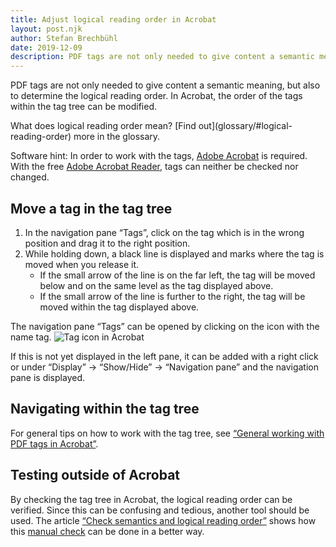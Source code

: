 ```yaml
---
title: Adjust logical reading order in Acrobat
layout: post.njk
author: Stefan Brechbühl
date: 2019-12-09
description: PDF tags are not only needed to give content a semantic meaning, but also to determine the logical reading order. In Acrobat, the order of the tags within the tag tree can be modified.
---
```


PDF tags are not only needed to give content a semantic meaning, but also to determine the logical reading order. In Acrobat, the order of the tags within the tag tree can be modified.

<p class="note">
  What does <Link to="/glossary/#logical-reading-order">logical reading order</Link> mean? [Find
  out](glossary/#logical-reading-order) more in the glossary.
</p>

<p class="note">
  Software hint: In order to work with the tags, 
  <a href="https://acrobat.adobe.com/uk/en/acrobat.html">Adobe Acrobat</a> is required. With the
  free <a href="https://get.adobe.com/reader/">Adobe Acrobat Reader</a>, tags can neither be checked
  nor changed.
</p>

## Move a tag in the tag tree

1. In the navigation pane “Tags”, click on the tag which is in the wrong position and drag it to the right position.
2. While holding down, a black line is displayed and marks where the tag is moved when you release it.
   - If the small arrow of the line is on the far left, the tag will be moved below and on the same level as the tag displayed above.
   - If the small arrow of the line is further to the right, the tag will be moved within the tag displayed above.

<p class="note">
The navigation pane “Tags” can be opened by clicking on the icon with the name tag.

 <img src="/assets/img/tag-icon.png" alt="Tag icon in Acrobat" />

If this is not yet displayed in the left pane, it can be added with a right click or under “Display” → “Show/Hide” → “Navigation pane” and the navigation pane is displayed.

</p>

## Navigating within the tag tree

For general tips on how to work with the tag tree, see [“General working with PDF tags in Acrobat”](/basics/acrobat/general-working-with-pdf-tags-in-acrobat/).

## Testing outside of Acrobat

By checking the tag tree in Acrobat, the logical reading order can be verified. Since this can be confusing and tedious, another tool should be used. The article [“Check semantics and logical reading order”](/basics/general/check-semantics-and-logical-reading-order/) shows how this [manual check](/glossary/#manual-testing) can be done in a better way.
